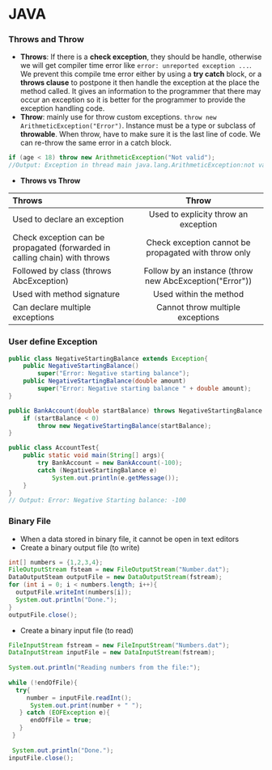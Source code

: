 # JAVA

### Throws and Throw
- **Throws**: If there is a **check exception**, they should be handle, otherwise we will get compiler time error like ```error: unreported exception ...```. We prevent this compile tme error either by using a **try catch** block, or a **throws clause** to postpone it then handle the exception at the place the method called. It gives an information to the programmer that there may occur an exception so it is better for the programmer to provide the exception handling code.
- **Throw**: mainly use for throw custom exceptions. ```throw new ArithmeticException("Error")```. Instance must be a type or subclass of **throwable**. When throw, have to make sure it is the last line of code. We can re-throw the same error in a catch block.
```java
if (age < 18) throw new ArithmeticException("Not valid");
//Output: Exception in thread main java.lang.ArithmeticException:not valid
``` 
- **Throws vs Throw**

| Throws | Throw | 
| :------------ |:---------------:| 
| Used to declare an exception| Used to explicity throw an exception | 
| Check exception can be propagated (forwarded in calling chain) with throws | Check exception cannot be propagated with throw only  |   
| Followed by class (throws AbcException) | Follow by an instance (throw new AbcException("Error")) |  
| Used with method signature | Used within the method | 
| Can declare multiple exceptions | Cannot throw multiple exceptions |

### User define Exception
```java
public class NegativeStartingBalance extends Exception{
	public NegativeStartingBalance() 
		super("Error: Negative starting balance");
	public NegativeStartingBalance(double amount) 			
		super("Error: Negative starting balance " + double amount);
}
```
```java
public BankAccount(double startBalance) throws NegativeStartingBalance {
    if (startBalance < 0)
        throw new NegativeStartingBalance(startBalance);
}
```
```java
public class AccountTest{
	public static void main(String[] args){
		try BankAccount = new BankAccount(-100);
		catch (NegativeStartingBalance e)
			System.out.println(e.getMessage());
	}
}
// Output: Error: Negative Starting balance: -100
```
### Binary File
- When a data stored in binary file, it cannot be open in text editors
- Create a binary output file (to write)
```java
int[] numbers = {1,2,3,4};
FileOutputStream fsteam = new FileOutputStream("Number.dat");
DataOutputSteam outputFile = new DataOutputStream(fstream);
for (int i = 0; i < numbers.length; i++){
  outputFile.writeInt(numbers[i]);
  System.out.println("Done.");
}
outputFile.close();
```
- Create a binary input file (to read)
```java
FileInputStream fstream = new FileInputStream("Numbers.dat");
DataInputStream inputFile = new DataInputStream(fstream);
 
System.out.println("Reading numbers from the file:");
 
while (!endOfFile){
  try{
     number = inputFile.readInt();
      System.out.print(number + " ");
   } catch (EOFException e){
      endOfFile = true;
   }
 }
 
 System.out.println("Done.");
inputFile.close();
```
